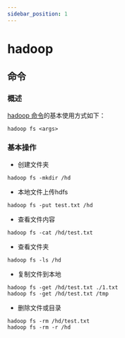 ```yaml
---
sidebar_position: 1
---
```


# hadoop

## 命令

### 概述

[hadoop 命令](https://hadoop.apache.org/docs/current/hadoop-project-dist/hadoop-common/FileSystemShell.html)的基本使用方式如下：

```shell
hadoop fs <args>
```

### 基本操作

- 创建文件夹
```shell
hadoop fs -mkdir /hd
```

- 本地文件上传hdfs
```shell
hadoop fs -put test.txt /hd
```

- 查看文件内容
```shell
hadoop fs -cat /hd/test.txt
```

- 查看文件夹
```shell
hadoop fs -ls /hd
```

- 复制文件到本地
```shell
hadoop fs -get /hd/test.txt ./1.txt
hadoop fs -get /hd/test.txt /tmp

```

- 删除文件或目录
```shell
hadoop fs -rm /hd/test.txt
hadoop fs -rm -r /hd
```
